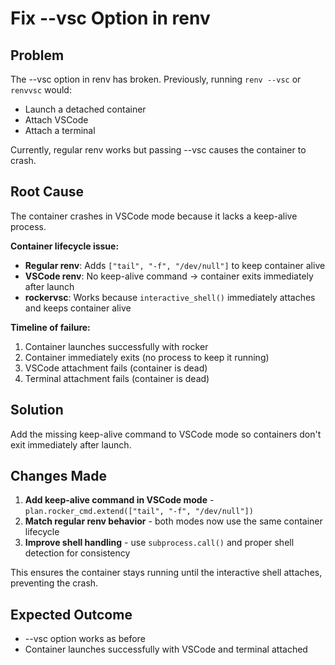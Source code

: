 # Fix --vsc Option in renv

## Problem
The --vsc option in renv has broken. Previously, running `renv --vsc` or `renvvsc` would:
- Launch a detached container
- Attach VSCode
- Attach a terminal

Currently, regular renv works but passing --vsc causes the container to crash.

## Root Cause
The container crashes in VSCode mode because it lacks a keep-alive process.

**Container lifecycle issue:**
- **Regular renv**: Adds `["tail", "-f", "/dev/null"]` to keep container alive
- **VSCode renv**: No keep-alive command → container exits immediately after launch
- **rockervsc**: Works because `interactive_shell()` immediately attaches and keeps container alive

**Timeline of failure:**
1. Container launches successfully with rocker
2. Container immediately exits (no process to keep it running)
3. VSCode attachment fails (container is dead)
4. Terminal attachment fails (container is dead)

## Solution
Add the missing keep-alive command to VSCode mode so containers don't exit immediately after launch.

## Changes Made
1. **Add keep-alive command in VSCode mode** - `plan.rocker_cmd.extend(["tail", "-f", "/dev/null"])`
2. **Match regular renv behavior** - both modes now use the same container lifecycle
3. **Improve shell handling** - use `subprocess.call()` and proper shell detection for consistency

This ensures the container stays running until the interactive shell attaches, preventing the crash.

## Expected Outcome
- --vsc option works as before
- Container launches successfully with VSCode and terminal attached

